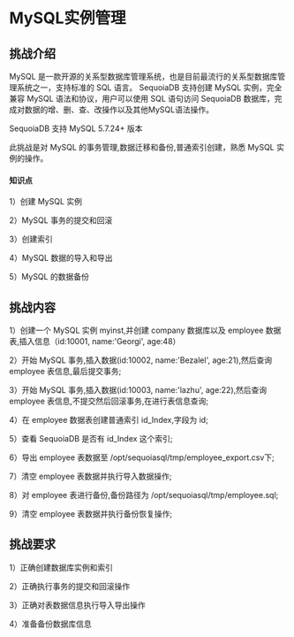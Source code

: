 
# MySQL实例管理

## 挑战介绍

MySQL 是一款开源的关系型数据库管理系统，也是目前最流行的关系型数据库管理系统之一，支持标准的 SQL 语言。 SequoiaDB 支持创建 MySQL 实例，完全兼容 MySQL 语法和协议，用户可以使用 SQL 语句访问 SequoiaDB 数据库，完成对数据的增、删、查、改操作以及其他MySQL语法操作。

SequoiaDB 支持 MySQL 5.7.24+ 版本

此挑战是对 MySQL 的事务管理,数据迁移和备份,普通索引创建，熟悉 MySQL 实例的操作。

#### 知识点

1）创建 MySQL 实例

2）MySQL 事务的提交和回滚

3）创建索引

4）MySQL 数据的导入和导出

5）MySQL 的数据备份

## 挑战内容

1）创建一个 MySQL 实例 myinst,并创建 company 数据库以及 employee 数据表,插入信息（id:10001, name:'Georgi', age:48）

2）开始 MySQL 事务,插入数据(id:10002, name:'Bezalel', age:21),然后查询 employee 表信息,最后提交事务;

3）开始 MySQL 事务,插入数据(id:10003, name:'lazhu', age:22),然后查询 employee 表信息,不提交然后回滚事务,在进行表信息查询;

4）在 employee 数据表创建普通索引 id_Index,字段为 id;

5）查看 SequoiaDB 是否有 id_Index 这个索引;

6）导出 employee 表数据至 /opt/sequoiasql/tmp/employee_export.csv下;

7）清空 employee 表数据并执行导入数据操作;

8）对 employee 表进行备份,备份路径为 /opt/sequoiasql/tmp/employee.sql;

9）清空 employee 表数据并执行备份恢复操作;

## 挑战要求

1）正确创建数据库实例和索引

2）正确执行事务的提交和回滚操作

3）正确对表数据信息执行导入导出操作

4）准备备份数据库信息
